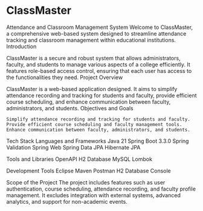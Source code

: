 # ClassMaster
Attendance and Classroom Management System
Welcome to ClassMaster, a comprehensive web-based system designed to streamline attendance tracking and classroom management within educational institutions.
Introduction

ClassMaster is a secure and robust system that allows administrators, faculty, and students to manage various aspects of a college efficiently. It features role-based access control, ensuring that each user has access to the functionalities they need.
Project Overview

ClassMaster is a web-based application designed. It aims to simplify attendance recording and tracking for students and faculty, provide efficient course scheduling, and enhance communication between faculty, administrators, and students.
Objectives and Goals

    Simplify attendance recording and tracking for students and faculty.
    Provide efficient course scheduling and faculty management tools.
    Enhance communication between faculty, administrators, and students.

Tech Stack
Languages and Frameworks
    Java 21
    Spring Boot 3.3.0
    Spring Validation
    Spring Web
    Spring Data JPA
    Hibernate
    JPA
    
Tools and Libraries
    OpenAPI
    H2 Database
    MySQL
    Lombok

Development Tools
    Eclipse
    Maven
    Postman
    H2 Database Console

Scope of the Project
The project includes features such as user authentication, course scheduling, attendance recording, and faculty profile management. It excludes integration with external systems, advanced analytics, and support for non-academic events.
